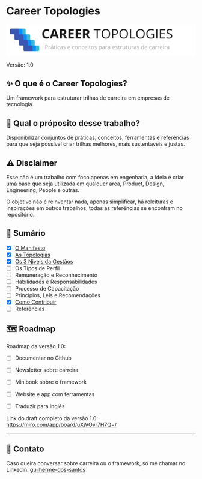 # Career Topologies

![Career Topologies Logo](./assets/career-topologies.png)

Versão: 1.0

## ✨ O que é o Career Topologies?

Um framework para estruturar trilhas de carreira em empresas de tecnologia.

## 📌 Qual o próposito desse trabalho?

Disponibilizar conjuntos de práticas, conceitos, ferramentas e referências para que seja possível criar trilhas melhores, mais sustentaveis e justas.

## ⚠️ Disclaimer

Esse não é um trabalho com foco apenas em engenharia, a ideia é criar uma base que seja utilizada em qualquer área, Product, Design, Engineering, People e outras.

O objetivo não é reinventar nada, apenas simplificar, há releituras e inspirações em outros trabalhos, todas as referências se encontram no repositório.

## 🔖 Sumário

- [x] [O Manifesto](./manifesto.md)
- [x] [As Topologias](./topologies.md)
- [x] [Os 3 Niveis da Gestãos](./management.md)
- [ ] Os Tipos de Perfil
- [ ] Remuneração e Reconhecimento
- [ ] Habilidades e Responsabilidades
- [ ] Processo de Capacitação
- [ ] Princípios, Leis e Recomendações
- [x] [Como Contribuir](./CONTRIBUTING.md)
- [ ] Referências

## 🗺️ Roadmap

Roadmap da versão 1.0:

- [ ] Documentar no Github
- [ ] Newsletter sobre carreira
- [ ] Minibook sobre o framework
- [ ] Website e app com ferramentas
- [ ] Traduzir para inglês


Link do draft completo da versão 1.0: https://miro.com/app/board/uXjVOvr7H7Q=/

---

## 💬 Contato

Caso queira conversar sobre carreira ou o framework, só me chamar no Linkedin: [guilherme-dos-santos](https://www.linkedin.com/in/guilherme-dos-santos/)
